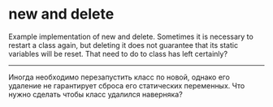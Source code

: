 # new and delete

Example implementation of new and delete.
Sometimes it is necessary to restart a class again, but deleting it does not
guarantee that its static variables will be reset. That need to do to class has
left certainly?

---
Иногда необходимо перезапустить класс по новой, однако его удаление не
гарантирует сброса его статических переменных. Что нужно сделать чтобы класс
удалился наверняка?
